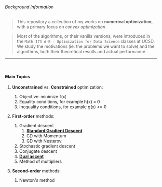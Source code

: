 ###### Background Information

>  This repository a collection of my works on __numerical optimization__, with a primary focus on *convex optimization*.

>  Most of the algorithms, or their vanilla versions, were introduced in the `Math 173 A-B - Optimization for Data Science` classes at UCSD. We study the motivations (ie. the problems we want to solve) and the algorithms, both their theoretical results and actual performance.

***

<br/>

#### Main Topics

1.  __Unconstrained__ vs. __Constrained__ optimization:
    1.  Objective: minimize f(x)
    2.  Equality conditions, for example h(x) = 0
    3.  Inequality conditions, for example g(x) <= 0

2.  __First-order__ methods:
    1.  Gradient descent
        1.  __[Standard Gradient Descent](https://nbviewer.jupyter.org/github/thn003/optimization_num_analysis/blob/master/Optimization/Gradient%20Descent%20Algorithm.ipynb#Helper_Functions)__
        2.  GD with Momentum
        3.  GD with Nesterov
    2.  Stochastic gradient descent
    3.  Conjugate descent
    4.  __[Dual ascent](https://nbviewer.jupyter.org/github/thn003/NumAnalysis_Optimization/blob/master/Optimization/Dual%20Ascent.ipynb)__
    5.  Method of multipliers

3.  __Second-order__ methods:
    1.  Newton's method
